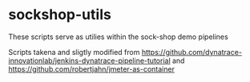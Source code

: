 # sockshop-utils

These scripts serve as utilies within the sock-shop demo pipelines

Scripts takena and sligtly modified from https://github.com/dynatrace-innovationlab/jenkins-dynatrace-pipeline-tutorial and https://github.com/robertjahn/jmeter-as-container

